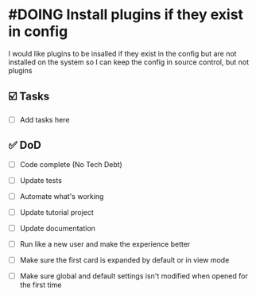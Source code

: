 # #DOING Install plugins if they exist in config
<!--
#imdone-1.54.9
#feature
created:2025-03-04T15:01:11-05:00
order:-10
-->

I would like plugins to be insalled if they exist in the config but are not installed on the system so I can keep the config in source control, but not plugins

## :ballot_box_with_check: Tasks

- [ ] Add tasks here

## :white_check_mark: DoD

- [ ] Code complete (No Tech Debt)
- [ ] Update tests
- [ ] Automate what's working
- [ ] Update tutorial project
- [ ] Update documentation
- [ ] Run like a new user and make the experience better
- [ ] Make sure the first card is expanded by default or in view mode
- [ ] Make sure global and default settings isn't modified when opened for the first time



